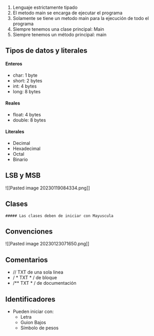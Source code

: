 
1. Lenguaje estrictamente tipado
2. El metodo main se encarga de ejecutar el programa
3. Solamente se tiene un metodo main para la ejecución de todo el programa
4. Siempre tenemos una clase principal: Main
5. Siempre tenemos un método principal: main


## Tipos de datos y literales

#### Enteros
- char: 1 byte
- short: 2 bytes
- int: 4 bytes
- long: 8 bytes
#### Reales
- float: 4 bytes
- double: 8 bytes
#### Literales
- Decimal
- Hexadecimal
- Octal
- Binario

## LSB y MSB
![[Pasted image 20230119084334.png]]

## Clases

```ad-note
##### Las clases deben de iniciar con Mayuscula
```

## Convenciones

![[Pasted image 20230123071650.png]]

## Comentarios

- //  TXT         de una sola linea
- / * TXT * /   de bloque
- /**  TXT * /  de documentación

## Identificadores
- Pueden iniciar con: 
	- Letra
	- Guion Bajos
	- Símbolo de pesos


